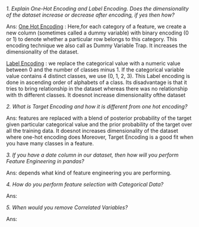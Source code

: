 *1. Explain One-Hot Encoding and Label Encoding. Does the dimensionality of the dataset increase or decrease after encoding, if yes then how?*

Ans: <ins>One Hot Encoding</ins> : Here,for each category of a feature, we create a new column (sometimes called a dummy variable) with binary encoding (0 or 1) to denote whether a particular row belongs to this category. This encoding technique we also call as Dummy Variable Trap. It increases the dimensionality of the dataset.

<ins>Label Encoding</ins> : we replace the categorical value with a numeric value between 0 and the number of classes minus 1. If the categorical variable value contains 4 distinct classes, we use (0, 1, 2, 3). This Label encoding is done in ascending order of alphabets of a class. Its disadvantage is that it tries to bring relationship in the dataset whereas there was no relationship with th different classes. It doesnot increase dimensionality ofthe dataset

*2. What is Target Encoding and how it is different from one hot encoding?*

Ans: features are replaced with a blend of posterior probability of the target given particular categorical value and the prior probability of the target over all the training data. It doesnot increases dimensionality of the dataset where one-hot encoding does Moreover, Target Encoding is a good fit when you have many classes in a feature.

*3. If you have a date column in our dataset, then how will you perform Feature Engineering in pandas?*

Ans: depends what kind of feature engineering you are performing.

*4. How do you perform feature selection with Categorical Data?*

Ans:

*5. When would you remove Correlated Variables?*

Ans:
